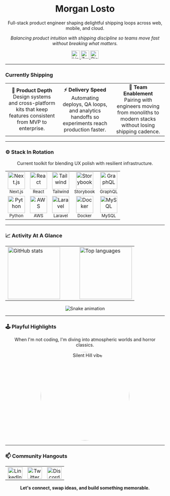 <h1 align="center">Morgan Losto</h1>
<p align="center">Full-stack product engineer shaping delightful shipping loops across web, mobile, and cloud.</p>
<p align="center"><em>Balancing product intuition with shipping discipline so teams move fast without breaking what matters.</em></p>

<div align="center">
  <a href="https://www.linkedin.com/in/morganLosto" target="_blank">
    <img src="https://img.shields.io/badge/Connect-0A66C2?style=for-the-badge&logo=linkedin&logoColor=white" height="26" alt="LinkedIn" />
  </a>
  <a href="https://twitter.com/morganLosto" target="_blank">
    <img src="https://img.shields.io/badge/DM-111827?style=for-the-badge&logo=x&logoColor=white" height="26" alt="Twitter" />
  </a>
  <a href="https://discordapp.com/users/morganLosto" target="_blank">
    <img src="https://img.shields.io/badge/Discord-5865F2?style=for-the-badge&logo=discord&logoColor=white" height="26" alt="Discord" />
  </a>
</div>

---

### Currently Shipping

<table align="center">
  <tr>
    <td align="center" width="33%">
      <strong>🧭 Product Depth</strong>
      <br />Design systems and cross-platform kits that keep features consistent from MVP to enterprise.
    </td>
    <td align="center" width="33%">
      <strong>⚡ Delivery Speed</strong>
      <br />Automating deploys, QA loops, and analytics handoffs so experiments reach production faster.
    </td>
    <td align="center" width="33%">
      <strong>🤝 Team Enablement</strong>
      <br />Pairing with engineers moving from monoliths to modern stacks without losing shipping cadence.
    </td>
  </tr>
</table>

---

### ⚙️ Stack In Rotation

<p align="center">Current toolkit for blending UX polish with resilient infrastructure.</p>

<table align="center">
  <tr>
    <td align="center"><img src="https://skillicons.dev/icons?i=nextjs" height="54" alt="Next.js" /><br /><sub>Next.js</sub></td>
    <td align="center"><img src="https://skillicons.dev/icons?i=react" height="54" alt="React" /><br /><sub>React</sub></td>
    <td align="center"><img src="https://skillicons.dev/icons?i=tailwind" height="54" alt="Tailwind" /><br /><sub>Tailwind</sub></td>
    <td align="center"><img src="https://cdn.jsdelivr.net/gh/devicons/devicon/icons/storybook/storybook-original.svg" height="54" alt="Storybook" /><br /><sub>Storybook</sub></td>
    <td align="center"><img src="https://skillicons.dev/icons?i=graphql" height="54" alt="GraphQL" /><br /><sub>GraphQL</sub></td>
  </tr>
  <tr>
    <td align="center"><img src="https://skillicons.dev/icons?i=python" height="54" alt="Python" /><br /><sub>Python</sub></td>
    <td align="center"><img src="https://skillicons.dev/icons?i=aws" height="54" alt="AWS" /><br /><sub>AWS</sub></td>
    <td align="center"><img src="https://cdn.jsdelivr.net/gh/devicons/devicon/icons/laravel/laravel-original.svg" height="54" alt="Laravel" /><br /><sub>Laravel</sub></td>
    <td align="center"><img src="https://cdn.jsdelivr.net/gh/devicons/devicon/icons/docker/docker-original.svg" height="54" alt="Docker" /><br /><sub>Docker</sub></td>
    <td align="center"><img src="https://cdn.jsdelivr.net/gh/devicons/devicon/icons/mysql/mysql-original.svg" height="54" alt="MySQL" /><br /><sub>MySQL</sub></td>
  </tr>
</table>

---

### 📈 Activity At A Glance

<div align="center">

  <table>
    <tr>
      <td>
        <img src="https://github-readme-stats.vercel.app/api?username=morganLosto&show_icons=true&include_all_commits=true&count_private=true&theme=tokyonight&hide_border=true" height="165" alt="GitHub stats" />
      </td>
      <td width="30">
        <!-- spacer -->
      </td>
      <td>
        <img src="https://github-readme-stats.vercel.app/api/top-langs?username=morganLosto&layout=compact&langs_count=6&theme=tokyonight&hide_border=true" height="165" alt="Top languages" />
      </td>
    </tr>
  </table>

</div>

<p align="center">
  <img src="https://raw.githubusercontent.com/maurodesouza/profile-readme-generator/refs/heads/main/public/assets/snake.svg" alt="Snake animation" />
</p>

---

### 🕹️ Playful Highlights

<p align="center">When I'm not coding, I'm diving into atmospheric worlds and horror classics.</p>

<div align="center">
  <img src="https://media1.tenor.com/m/xN38OrcWfHwAAAAC/james-sunderland-silent-hill-2.gif" 
       alt="Silent Hill vibe" 
       width="280" 
       loading="lazy"
       style="border-radius: 50%;" />
</div>


---

### 📫 Community Hangouts

<div align="center">
  <table>
    <tr>
      <td align="center">
        <a href="https://www.linkedin.com/in/morganLosto" target="_blank">
          <img src="https://raw.githubusercontent.com/maurodesouza/profile-readme-generator/master/src/assets/icons/social/linkedin/default.svg" width="46" height="36" alt="LinkedIn" />
        </a>
      </td>
      <td align="center">
        <a href="https://twitter.com/morganLosto" target="_blank">
          <img src="https://raw.githubusercontent.com/maurodesouza/profile-readme-generator/master/src/assets/icons/social/twitter/default.svg" width="46" height="36" alt="Twitter" />
        </a>
      </td>
      <td align="center">
        <a href="https://discordapp.com/users/morganLosto" target="_blank">
          <img src="https://raw.githubusercontent.com/maurodesouza/profile-readme-generator/master/src/assets/icons/social/discord/default.svg" width="46" height="36" alt="Discord" />
        </a>
      </td>
    </tr>
  </table>
</div>

<p align="center">
  <strong>Let's connect, swap ideas, and build something memorable.</strong>
</p>
